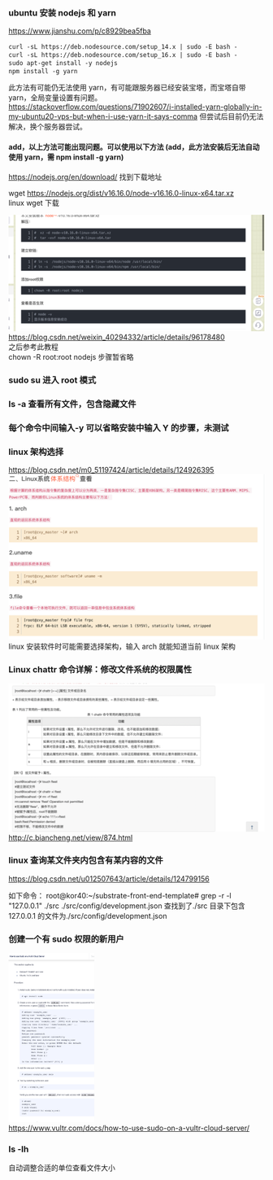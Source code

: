 ### ubuntu 安装 nodejs 和 yarn

https://www.jianshu.com/p/c8929bea5fba

```
curl -sL https://deb.nodesource.com/setup_14.x | sudo -E bash -
curl -sL https://deb.nodesource.com/setup_16.x | sudo -E bash -
sudo apt-get install -y nodejs
npm install -g yarn
```

此方法有可能仍无法使用 yarn，有可能跟服务器已经安装宝塔，而宝塔自带 yarn，全局变量设置有问题。https://stackoverflow.com/questions/71902607/i-installed-yarn-globally-in-my-ubuntu20-vps-but-when-i-use-yarn-it-says-comma 但尝试后目前仍无法解决，换个服务器尝试。

#### add，以上方法可能出现问题。可以使用以下方法 (add，此方法安装后无法自动使用 yarn，需 npm install -g yarn)

https://nodejs.org/en/download/
找到下载地址

wget https://nodejs.org/dist/v16.16.0/node-v16.16.0-linux-x64.tar.xz  
linux wget 下载

![](./img/2022-08-03-20-20-22.png)
https://blog.csdn.net/weixin_40294332/article/details/96178480  
之后参考此教程  
chown -R root:root nodejs 步骤暂省略

### sudo su 进入 root 模式

### ls -a 查看所有文件，包含隐藏文件

### 每个命令中间输入-y 可以省略安装中输入 Y 的步骤，未测试

### linux 架构选择

https://blog.csdn.net/m0_51197424/article/details/124926395
![](./img/2022-07-27-11-06-17.png)
linux 安装软件时可能需要选择架构，输入 arch 就能知道当前 linux 架构

### Linux chattr 命令详解：修改文件系统的权限属性

![](./img/2022-07-28-14-04-35.png)
http://c.biancheng.net/view/874.html

### linux 查询某文件夹内包含有某内容的文件

https://blog.csdn.net/u012507643/article/details/124799156

如下命令：
root@kor40:~/substrate-front-end-template# grep -r -l "127.0.0.1" ./src
./src/config/development.json
查找到了./src 目录下包含 127.0.0.1 的文件为./src/config/development.json

### 创建一个有 sudo 权限的新用户

<img src='./img/2022-11-10-15-58-01.png' height=333px></img>  
https://www.vultr.com/docs/how-to-use-sudo-on-a-vultr-cloud-server/

### ls -lh

自动调整合适的单位查看文件大小
